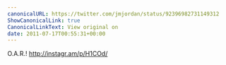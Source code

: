 ```yaml
---
canonicalURL: https://twitter.com/jmjordan/status/92396982731149312
ShowCanonicalLink: true
CanonicalLinkText: View original on
date: 2011-07-17T00:55:31+00:00
---
```

O.A.R.! http://instagr.am/p/H1COd/